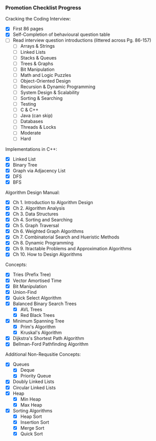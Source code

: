### Promotion Checklist Progress

Cracking the Coding Interview:

- [X] First 86 pages
- [X] Self-Completion of behavioural question table
- [ ] Read interview question introductions (littered across Pg. 86-157)
    - [ ] Arrays & Strings
    - [ ] Linked Lists
    - [ ] Stacks & Queues
    - [ ] Trees & Graphs
    - [ ] Bit Manipulation
    - [ ] Math and Logic Puzzles
    - [ ] Object-Oriented Design
    - [ ] Recursion & Dynamic Programming
    - [ ] System Design & Scalability
    - [ ] Sorting & Searching
    - [ ] Testing
    - [ ] C & C++
    - [ ] Java (can skip)
    - [ ] Databases
    - [ ] Threads & Locks
    - [ ] Moderate
    - [ ] Hard

Implementations in C++:

- [X] Linked List
- [X] Binary Tree
- [X] Graph via Adjacency List
- [X] DFS
- [X] BFS

Algorithm Design Manual:

- [X] Ch 1. Introduction to Algorithm Design
- [X] Ch 2. Algorithm Analysis
- [X] Ch 3. Data Structures
- [X] Ch 4. Sorting and Searching
- [X] Ch 5. Graph Traversal
- [X] Ch 6. Weighted Graph Algorithms
- [X] Ch 7. Combinatorial Search and Hueristic Methods
- [X] Ch 8. Dynamic Programming
- [X] Ch 9. Itractable Problems and Approximation Algorithms
- [X] Ch 10. How to Design Algorithms

Concepts:

- [X] Tries (Prefix Tree)
- [X] Vector Amortised Time
- [X] Bit Manipulation
- [X] Union-Find
- [X] Quick Select Algorithm
- [X] Balanced Binary Search Trees
  - [X] AVL Trees
  - [X] Red Black Trees
- [X] Minimum Spanning Tree
  - [X] Prim's Algorithm
  - [X] Kruskal's Algorithm
- [X] Dijkstra's Shortest Path Algorithm
- [X] Bellman-Ford Pathfinding Algorithm

Additional Non-Requsitie Concepts:

- [X] Queues
  - [X] Deque
  - [X] Priority Queue
- [X] Doubly Linked Lists
- [X] Circular Linked Lists
- [X] Heap
  - [X] Min Heap
  - [X] Max Heap
- [X] Sorting Algorithms
  - [X] Heap Sort
  - [X] Insertion Sort
  - [X] Merge Sort
  - [X] Quick Sort